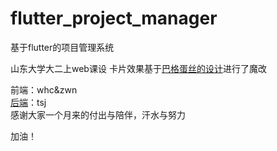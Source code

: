 # flutter_project_manager
基于flutter的项目管理系统

山东大学大二上web课设
卡片效果基于[巴格蛋丝的设计](https://www.bilibili.com/video/BV1464y1a7eF?from=search&seid=3631891984863214905&spm_id_from=333.337.0.0)进行了魔改

前端：whc&zwn                       
[后端](https://github.com/ZWN2001/TAPM)：tsj       
感谢大家一个月来的付出与陪伴，汗水与努力

加油！
